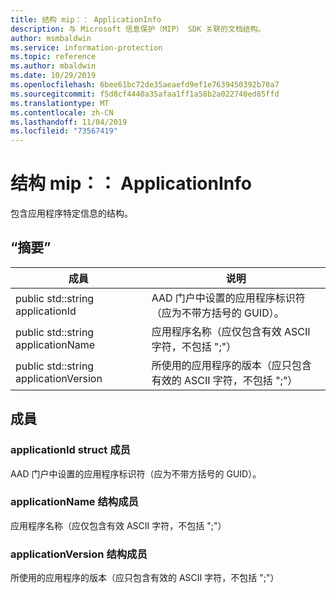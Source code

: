 ```yaml
---
title: 结构 mip：： ApplicationInfo
description: 与 Microsoft 信息保护（MIP） SDK 关联的文档结构。
author: msmbaldwin
ms.service: information-protection
ms.topic: reference
ms.author: mbaldwin
ms.date: 10/29/2019
ms.openlocfilehash: 6bee61bc72de35aeaefd9ef1e7639450392b70a7
ms.sourcegitcommit: f5d8cf4440a35afaa1ff1a58b2a022740ed85ffd
ms.translationtype: MT
ms.contentlocale: zh-CN
ms.lasthandoff: 11/04/2019
ms.locfileid: "73567419"
---
```

# <a name="struct-mipapplicationinfo"></a>结构 mip：： ApplicationInfo 
包含应用程序特定信息的结构。
  
## <a name="summary"></a>“摘要”
 成員                        | 说明                                
--------------------------------|---------------------------------------------
public std::string applicationId  |  AAD 门户中设置的应用程序标识符（应为不带方括号的 GUID）。
public std::string applicationName  |  应用程序名称（应仅包含有效 ASCII 字符，不包括 ";"）
public std::string applicationVersion  |  所使用的应用程序的版本（应只包含有效的 ASCII 字符，不包括 ";"）
  
## <a name="members"></a>成員
  
### <a name="applicationid-struct-member"></a>applicationId struct 成员
AAD 门户中设置的应用程序标识符（应为不带方括号的 GUID）。
  
### <a name="applicationname-struct-member"></a>applicationName 结构成员
应用程序名称（应仅包含有效 ASCII 字符，不包括 ";"）
  
### <a name="applicationversion-struct-member"></a>applicationVersion 结构成员
所使用的应用程序的版本（应只包含有效的 ASCII 字符，不包括 ";"）